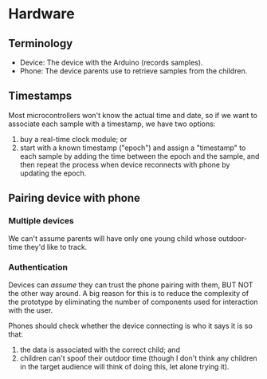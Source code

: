 # Hardware

## Terminology

- Device: The device with the Arduino (records samples).
- Phone: The device parents use to retrieve samples from the children.

## Timestamps

Most microcontrollers won't know the actual time and date, so if we
want to associate each sample with a timestamp, we have two options:

1. buy a real-time clock module; or
2. start with a known timestamp ("epoch") and assign a "timestamp" to
   each sample by adding the time between the epoch and the sample,
   and then repeat the process when device reconnects with phone by
   updating the epoch.

## Pairing device with phone

### Multiple devices

We can't assume parents will have only one young child whose
outdoor-time they'd like to track.

### Authentication

Devices can *assume* they can trust the phone pairing with them, BUT
NOT the other way around.  A big reason for this is to reduce the
complexity of the prototype by eliminating the number of components
used for interaction with the user.

Phones should check whether the device connecting is who it says it
is so that:

1. the data is associated with the correct child; and
2. children can't spoof their outdoor time (though I don't think any
   children in the target audience will think of doing this, let alone
   trying it).
